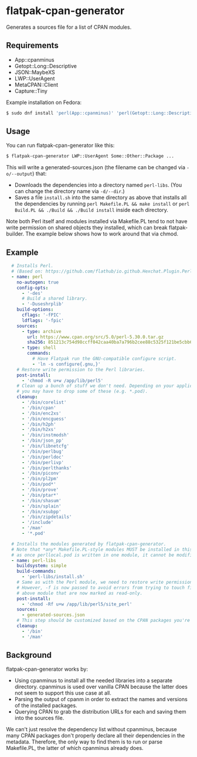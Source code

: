 # flatpak-cpan-generator

Generates a sources file for a list of CPAN modules.

## Requirements

- App::cpanminus
- Getopt::Long::Descriptive
- JSON::MaybeXS
- LWP::UserAgent
- MetaCPAN::Client
- Capture::Tiny

Example installation on Fedora:

```bash
$ sudo dnf install 'perl(App::cpanminus)' 'perl(Getopt::Long::Descriptive)' ...
```

## Usage

You can run flatpak-cpan-generator like this:

```bash
$ flatpak-cpan-generator LWP::UserAgent Some::Other::Package ...
```

This will write a generated-sources.json (the filename can be changed via `-o/--output`) that:

- Downloads the dependencies into a directory named `perl-libs`. (You can change the directory
  name via `-d/--dir`.)
- Saves a file `install.sh` into the same directory as above that installs all the dependencies
  by running `perl Makefile.PL && make install` or `perl Build.PL && ./Build && ./Build install`
  inside each directory.

Note both Perl itself and modules installed via Makefile.PL tend to not have write
permission on shared objects they installed, which can break flatpak-builder. The example
below shows how to work around that via chmod.

## Example

```yaml
  # Installs Perl.
  # (Based on: https://github.com/flathub/io.github.Hexchat.Plugin.Perl)
  - name: perl
    no-autogen: true
    config-opts:
      - '-des'
      # Build a shared library.
      - '-Duseshrplib'
    build-options:
      cflags: '-fPIC'
      ldflags: '-fpic'
    sources:
      - type: archive
        url: https://www.cpan.org/src/5.0/perl-5.30.0.tar.gz
        sha256: 851213c754d98ccff042caa40ba7a796b2cee88c5325f121be5cbb61bbf975f2
      - type: shell
        commands:
          # Have Flatpak run the GNU-compatible configure script.
          - 'ln -s configure{.gnu,}'
    # Restore write permission to the Perl libraries.
    post-install:
      - 'chmod -R u+w /app/lib/perl5'
    # Clean up a bunch of stuff we don't need. Depending on your application,
    # you may have to drop some of these (e.g. *.pod).
    cleanup:
      - '/bin/corelist'
      - '/bin/cpan'
      - '/bin/enc2xs'
      - '/bin/encguess'
      - '/bin/h2ph'
      - '/bin/h2xs'
      - '/bin/instmodsh'
      - '/bin/json_pp'
      - '/bin/libnetcfg'
      - '/bin/perlbug'
      - '/bin/perldoc'
      - '/bin/perlivp'
      - '/bin/perlthanks'
      - '/bin/piconv'
      - '/bin/pl2pm'
      - '/bin/pod*'
      - '/bin/prove'
      - '/bin/ptar*'
      - '/bin/shasum'
      - '/bin/splain'
      - '/bin/xsubpp'
      - '/bin/zipdetails'
      - '/include'
      - '/man'
      - '*.pod'

  # Installs the modules generated by flatpak-cpan-generator.
  # Note that *any* Makefile.PL-style modules MUST be installed in this one step,
  # as once perllocal.pod is written in one module, it cannot be modified by others.
  - name: perl-libs
    buildsystem: simple
    build-commands:
      - 'perl-libs/install.sh'
    # Same as with the Perl module, we need to restore write permission.
    # However, -f is now passed to avoid errors from trying to touch files from the
    # above module that are now marked as read-only.
    post-install:
      - 'chmod -Rf u+w /app/lib/perl5/site_perl'
    sources:
      - generated-sources.json
    # This step should be customized based on the CPAN packages you're using.
    cleanup:
      - '/bin'
      - '/man'
```

## Background

flatpak-cpan-generator works by:

- Using cpanminus to install all the needed libraries into a separate directory. cpanminus is
  used over vanilla CPAN because the latter does not seem to support this use case at all.
- Parsing the output of cpanm in order to extract the names and versions of the installed packages.
- Querying CPAN to grab the distribution URLs for each and saving them into the sources file.

We can't just resolve the dependency list without cpanminus, because many CPAN packages don't
properly declare all their dependencies in the metadata. Therefore, the only way to find them
is to run or parse Makefile.PL, the latter of which cpanminus already does.
